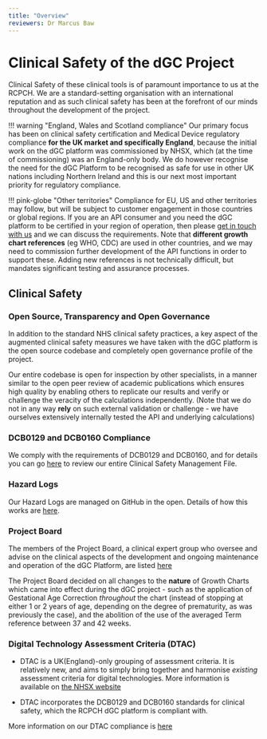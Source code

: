 ```yaml
---
title: "Overview"
reviewers: Dr Marcus Baw
---
```


# Clinical Safety of the dGC Project

Clinical Safety of these clinical tools is of paramount importance to us at the RCPCH. We are a standard-setting organisation with an international reputation and as such clinical safety has been at the forefront of our minds throughout the development of the project.

!!! warning "England, Wales and Scotland compliance"
    Our primary focus has been on clinical safety certification and Medical Device regulatory compliance **for the UK market and specifically England**, because the initial work on the dGC platform was commissioned by NHSX, which (at the time of commissioning) was an England-only body. We do however recognise the need for the dGC Platform to be recognised as safe for use in other UK nations including Northern Ireland and this is our next most important priority for regulatory compliance.

!!! pink-globe "Other territories"
    Compliance for EU, US and other territories may follow, but will be subject to customer engagement in those countries or global regions. If you are an API consumer and you need the dGC platform to be certified in your region of operation, then please [get in touch with us](../contact/contact.md) and we can discuss the requirements. Note that **different growth chart references** (eg WHO, CDC) are used in other countries, and we may need to commission further development of the API functions in order to support these. Adding new references is not technically difficult, but mandates significant testing and assurance processes.

## Clinical Safety

### Open Source, Transparency and Open Governance

In addition to the standard NHS clinical safety practices, a key aspect of the augmented clinical safety measures we have taken with the dGC platform is the open source codebase and completely open governance profile of the project.

Our entire codebase is open for inspection by other specialists, in a manner similar to the open peer review of academic publications which ensures high quality by enabling others to replicate our results and verify or challenge the veracity of the calculations independently. (Note that we do not in any way **rely** on such external validation or challenge - we have ourselves extensively internally tested the API and underlying calculations)

### DCB0129 and DCB0160 Compliance

We comply with the requirements of DCB0129 and DCB0160, and for details you can go [here](../safety/csmf/clinical-risk-mgmt-system.md) to review our entire Clinical Safety Management File.

### Hazard Logs

Our Hazard Logs are managed on GitHub in the open. Details of how this works are [here](../safety/csmf/hazard-log.md).

### Project Board

The members of the Project Board, a clinical expert group who oversee and advise on the clinical aspects of the development and ongoing maintenance and operation of the dGC Platform, are listed [here](../about/team.md)

The Project Board decided on all changes to the **nature** of Growth Charts which came into effect during the dGC project - such as the application of Gestational Age Correction _throughout_ the chart (instead of stopping at either 1 or 2 years of age, depending on the degree of prematurity, as was previously the case), and the abolition of the use of the averaged Term reference between 37 and 42 weeks.

### Digital Technology Assessment Criteria (DTAC)

- DTAC is a UK(England)-only grouping of assessment criteria. It is relatively new, and aims to simply bring together and harmonise _existing_ assessment criteria for digital technologies. More information is available on [the NHSX website](https://www.nhsx.nhs.uk/key-tools-and-info/digital-technology-assessment-criteria-dtac/)

- DTAC incorporates the DCB0129 and DCB0160 standards for clinical safety, which the RCPCH dGC platform is compliant with.

More information on our DTAC compliance is [here](../safety/dtac.md)

